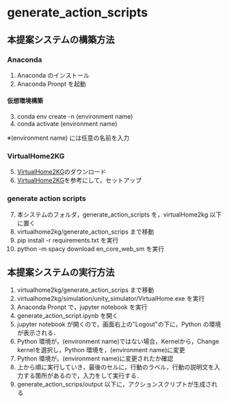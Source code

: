 # generate_action_scripts

## 本提案システムの構築方法
### Anaconda
1. Anaconda のインストール
2. Anaconda Pronpt を起動

#### 仮想環境構築
3. conda env create -n (environment name)
4. conda activate (environment name)

※(environment name) には任意の名前を入力

### VirtualHome2KG
5. [VirtualHome2KG](https://github.com/aistairc/VirtualHome2KG)のダウンロード
6. [VirtualHome2KG](https://github.com/aistairc/VirtualHome2KG)を参考にして，セットアップ

### generate action scripts
7. 本システムのフォルダ，generate_action_scripts を，virtualHome2kg 以下に置く
8. virtualhome2kg/generate_action_scrips まで移動
9. pip install -r requirements.txt を実行
10. python -m spacy download en_core_web_sm を実行

## 本提案システムの実行方法
1. virtualhome2kg/generate_action_scrips まで移動
2. virtualhome2kg/simulation/unity_simulator/VirtualHome.exe を実行
3. Anaconda Pronpt で，jupyter notebook を実行
4. generate_action_script.ipynb を開く
5. jupyter notebook が開くので，画面右上の"Logout"の下に，Python の環境が表示される．
6. Python 環境が，(environment name)ではない場合，Kernelから，Change kernelを選択し，Python 環境を，(environment name)に変更
7. Python 環境が，(environment name)に変更されたか確認
8. 上から順に実行していき，最後のセルに，行動のラベル，行動の説明文を入力する箇所があるので，入力をして実行する．
9. generate_action_scrips/output 以下に，アクションスクリプトが生成される
